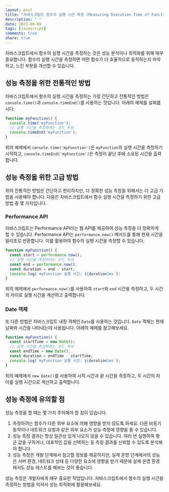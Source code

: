 ```yaml
---
layout: post
title: "자바스크립트 함수의 실행 시간 측정 (Measuring Execution Time of Functions)"
description: " "
date: 2023-09-09
tags: [javascript]
comments: true
share: true
---
```


자바스크립트에서 함수의 실행 시간을 측정하는 것은 성능 분석이나 최적화를 위해 매우 중요합니다. 함수의 실행 시간을 측정하면 어떤 함수가 더 효율적으로 동작하는지 파악하고, 느린 부분을 개선할 수 있습니다.

## 성능 측정을 위한 전통적인 방법

자바스크립트에서 함수의 실행 시간을 측정하는 가장 간단하고 전통적인 방법은 `console.time()`과 `console.timeEnd()`를 사용하는 것입니다. 아래의 예제를 살펴봅시다.

```javascript
function myFunction() {
  console.time('myFunction');
  // 실행 시간을 측정하려는 코드 작성
  console.timeEnd('myFunction');
}
```

위의 예제에서 `console.time('myFunction')`은 `myFunction`의 실행 시간을 측정하기 시작하고, `console.timeEnd('myFunction')`은 측정이 끝난 후에 소요된 시간을 출력합니다. 

## 성능 측정을 위한 고급 방법

위의 전통적인 방법은 간단하고 편리하지만, 더 정확한 성능 측정을 위해서는 더 고급 기법을 사용해야 합니다. 다음은 자바스크립트에서 함수 실행 시간을 측정하기 위한 고급 방법 중 몇 가지입니다.

### Performance API

자바스크립트는 Performance API라는 웹 API를 제공하여 성능 측정을 더 정확하게 할 수 있습니다. Performance API는 `performance.now()` 메서드를 통해 현재 시간을 밀리초로 반환합니다. 이를 활용하여 함수의 실행 시간을 측정할 수 있습니다.

```javascript
function myFunction() {
  const start = performance.now();
  // 실행 시간을 측정하려는 코드 작성
  const end = performance.now();
  const duration = end - start;
  console.log(`myFunction 실행 시간: ${duration}ms`);
}
```

위의 예제에서 `performance.now()`를 사용하여 `start`와 `end` 시간을 측정하고, 두 시간의 차이로 실행 시간을 계산하고 출력합니다.

### Date 객체

또 다른 방법은 자바스크립트 내장 객체인 `Date`를 사용하는 것입니다. `Date` 객체는 현재 날짜와 시간을 나타내는데 사용됩니다. 아래의 예제를 참고해보세요.

```javascript
function myFunction() {
  const startTime = new Date();
  // 실행 시간을 측정하려는 코드 작성
  const endTime = new Date();
  const duration = endTime - startTime;
  console.log(`myFunction 실행 시간: ${duration}ms`);
}
```

위의 예제에서 `new Date()`를 사용하여 시작 시간과 끝 시간을 측정하고, 두 시간의 차이를 실행 시간으로 계산하고 출력합니다.

## 성능 측정에 유의할 점

성능 측정을 할 때는 몇 가지 주의해야 할 점이 있습니다.

1. 측정하려는 함수가 다른 외부 요소에 의해 영향을 받지 않도록 하세요. 다른 비동기 동작이나 네트워크 요청과 같은 외부 요소가 성능 측정에 영향을 줄 수 있습니다.
2. 성능 측정 결과는 항상 일관성 있게 나오지 않을 수 있습니다. 여러 번 실행하여 평균 값을 구하거나, 대표적인 값을 선택하는 등 측정 결과를 신뢰할 수 있도록 분석해야 합니다.
3. 성능 측정은 개발 단계에서 참고할 정보를 제공하지만, 실제 운영 단계에서의 성능은 서버 환경, 네트워크 상태 등 다양한 요소에 영향을 받기 때문에 실제 운영 환경에서도 성능 테스트를 해보는 것이 좋습니다.

성능 측정은 개발자에게 매우 중요한 작업입니다. 자바스크립트에서 함수의 실행 시간을 측정하는 방법을 익혀서 성능 최적화에 활용해보세요.